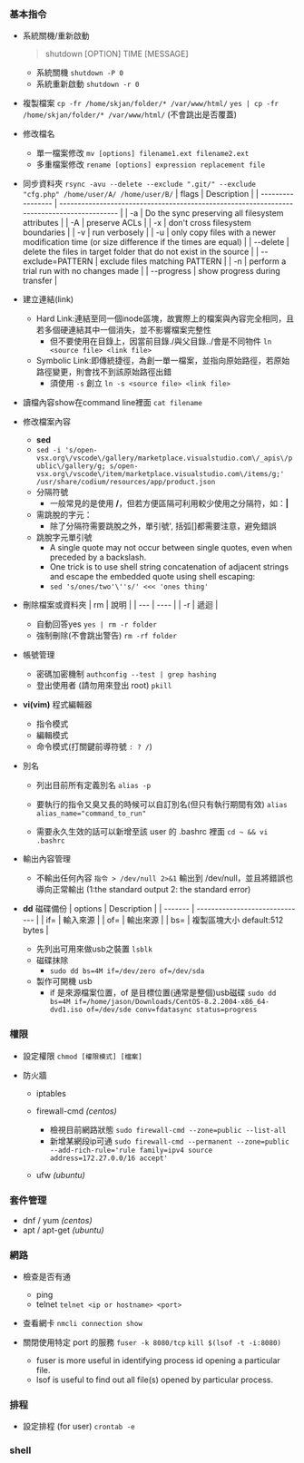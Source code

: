 ### 基本指令 ###
- 系統關機/重新啟動
    >shutdown [OPTION] TIME [MESSAGE]
  - 系統關機
    `shutdown -P 0`
  - 系統重新啟動
    `shutdown -r 0`

- 複製檔案
    `cp -fr /home/skjan/folder/* /var/www/html/`
    `yes | cp -fr /home/skjan/folder/* /var/www/html/` (不會跳出是否覆蓋)

- 修改檔名
  - 單一檔案修改
    `mv [options] filename1.ext filename2.ext`
  - 多重檔案修改
    `rename [options] expression replacement file`

- 同步資料夾
    `rsync -avu --delete --exclude ".git/" --exclude "cfg.php" /home/user/A/ /home/user/B/`
    | flags             | Description                                                                                |
    | ----------------- | ------------------------------------------------------------------------------------------ |
    | -a                | Do the sync preserving all filesystem attributes                                           |
    | -A                | preserve ACLs                                                                              |
    | -x                | don't cross filesystem boundaries                                                          |
    | -v                | run verbosely                                                                              |
    | -u                | only copy files with a newer modification time (or size difference if the times are equal) |
    | --delete          | delete the files in target folder that do not exist in the source                          |
    | --exclude=PATTERN | exclude files matching PATTERN                                                             |
    | -n                | perform a trial run with no changes made                                                   |
    | --progress         | show progress during transfer                                                              |

- 建立連結(link)
  - Hard Link:連結至同一個inode區塊，故實際上的檔案與內容完全相同，且若多個硬連結其中一個消失，並不影響檔案完整性
    - 但不要使用在目錄上，因當前目錄./與父目錄../會是不同物件
    `ln <source file> <link file>`
  - Symbolic Link:即傳統捷徑，為創一單一檔案，並指向原始路徑，若原始路徑變更，則會找不到該原始路徑出錯
    - 須使用 `-s` 創立
    `ln -s <source file> <link file>`

- 讀檔內容show在command line裡面
    `cat filename`

- 修改檔案內容
  - **sed**
  - `sed -i 's/open-vsx.org\/vscode\/gallery/marketplace.visualstudio.com\/_apis\/public\/gallery/g; s/open-vsx.org\/vscode\/item/marketplace.visualstudio.com\/items/g;' /usr/share/codium/resources/app/product.json`
  - 分隔符號
    - 一般常見的是使用 **/**，但若方便區隔可利用較少使用之分隔符，如：**|**
  - 需跳脫的字元：
    - 除了分隔符需要跳脫之外，單引號', 括弧[]都需要注意，避免錯誤
  - 跳脫字元單引號
    - A single quote may not occur between single quotes, even when preceded by a backslash.
    - One trick is to use shell string concatenation of adjacent strings and escape the embedded quote using shell escaping:
    - `sed 's/ones/two'\''s/' <<< 'ones thing'`

- 刪除檔案或資料夾
    | rm  | 說明 |
    | --- | ---- |
    | -r  | 遞迴 |
  - 自動回答yes
    `yes | rm -r folder`
  - 強制刪除(不會跳出警告)
    `rm -rf folder`

- 帳號管理
  - 密碼加密機制
    `authconfig --test | grep hashing`
  - 登出使用者 (請勿用來登出 root)
    `pkill`

- **vi(vim)** 程式編輯器
  - 指令模式
  - 編輯模式
  - 命令模式(打關鍵前導符號 `: ? /`)

- 別名
  - 列出目前所有定義別名
    `alias -p`

  - 要執行的指令又臭又長的時候可以自訂別名(但只有執行期間有效)
    `alias alias_name="command_to_run"`

  - 需要永久生效的話可以新增至該 user 的 .bashrc 裡面
    `cd ~ && vi .bashrc`

- 輸出內容管理
  - 不輸出任何內容
    `指令 > /dev/null 2>&1`
    輸出到 /dev/null，並且將錯誤也導向正常輸出 (1:the standard output  2: the standard error)

- **dd** 磁碟備份
    | options | Description                    |
    | ------- | ------------------------------ |
    | if=     | 輸入來源                       |
    | of=     | 輸出來源                       |
    | bs=     | 複製區塊大小 default:512 bytes |

  - 先列出可用來做usb之裝置
    `lsblk`
  - 磁碟抹除
    - `sudo dd bs=4M if=/dev/zero of=/dev/sda`
  - 製作可開機 usb
    - if 是來源檔案位置，of 是目標位置(通常是整個)usb磁碟
      `sudo dd bs=4M if=/home/jason/Downloads/CentOS-8.2.2004-x86_64-dvd1.iso of=/dev/sde conv=fdatasync status=progress`

### 權限 ###
- 設定權限
    `chmod [權限模式] [檔案]`

- 防火牆
  - iptables
  - firewall-cmd *(centos)*
    - 檢視目前網路狀態
        `sudo firewall-cmd --zone=public --list-all`
    - 新增某網段ip可通
        `sudo firewall-cmd --permanent --zone=public --add-rich-rule='rule family=ipv4 source address=172.27.0.0/16 accept'`


  - ufw *(ubuntu)*

### 套件管理 ###
- dnf / yum *(centos)*
- apt / apt-get *(ubuntu)*

### 網路 ###
- 檢查是否有通
  - ping
  - telnet
    `telnet <ip or hostname> <port>`
- 查看網卡
    `nmcli connection show`

- 關閉使用特定 port 的服務
    `fuser -k 8080/tcp`
    `kill $(lsof -t -i:8080)`

  - fuser is more useful in identifying process id opening a particular file.
  - lsof is useful to find out all file(s) opened by particular process.

### 排程 ###
- 設定排程 (for user)
    `crontab -e`

### shell ###
